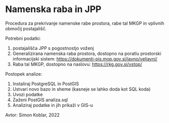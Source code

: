 # Namenska raba in JPP
Procedura za prekrivanje namenske rabe prostora, rabe tal MKGP in vplivnih območij postajališč.

Potrebni podatki:
 1. postajališča JPP s pogostnostjo voženj
 2. Generalizirana namenska raba prostora, dostopno na poratlu prostorski informacijski sistem: https://dokumenti-pis.mop.gov.si/javno/veljavni/
 3. Raba tal MKGP, dostopno na naslovu: https://rkg.gov.si/vstop/

Postopek analize:
  1. Instaliraj PostgreSQL in PostGIS
  2. Ustvari novo bazo in sheme (kasneje se lahko doda kot SQL koda)
  3. Uvozi podatke
  4. Zaženi PostGIS analiza.sql
  5. Analiziraj podatke in jih prikaži v GIS-u

Avtor: Simon Koblar, 2022
